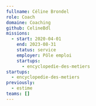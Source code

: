 ```yaml
---
fullname: Céline Brondel
role: Coach
domaine: Coaching
github: CelineBdl
missions:
  - start: 2020-04-01
    end: 2023-08-31
    status: service
    employer: Pôle emploi
    startups:
      - encyclopedie-des-metiers
startups:
  - encyclopedie-des-metiers
previously:
  - estime
teams: []
---
```

